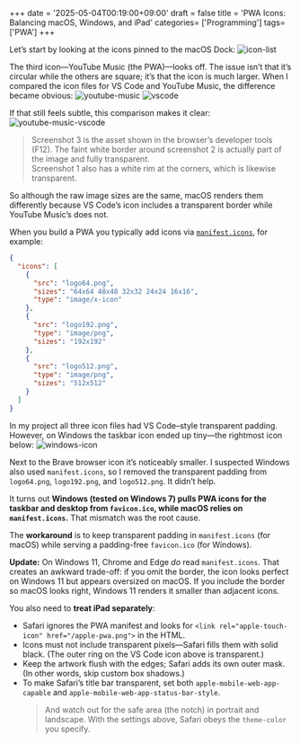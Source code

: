 +++
date = '2025-05-04T00:19:00+09:00'
draft = false
title = 'PWA Icons: Balancing macOS, Windows, and iPad'
categories= ['Programming']
tags= ['PWA']
+++

Let’s start by looking at the icons pinned to the macOS Dock:
![icon-list](/img/icon-list.webp)

The third icon—YouTube Music (the PWA)—looks off. The issue isn’t that it’s circular while the others are square; it’s that the icon is much larger. When I compared the icon files for VS Code and YouTube Music, the difference became obvious:
![youtube-music](/img/youtube-music.webp)
![vscode](/img/vscode.webp)

If that still feels subtle, this comparison makes it clear:
![youtube-music-vscode](/img/youtube-music-vscode.webp)

> Screenshot 3 is the asset shown in the browser’s developer tools (F12). The faint white border around screenshot 2 is actually part of the image and fully transparent.  
> Screenshot 1 also has a white rim at the corners, which is likewise transparent.

So although the raw image sizes are the same, macOS renders them differently because VS Code’s icon includes a transparent border while YouTube Music’s does not.

When you build a PWA you typically add icons via [`manifest.icons`](https://developer.mozilla.org/zh-CN/docs/Web/Manifest), for example:

```json
{
  "icons": [
    {
      "src": "logo64.png",
      "sizes": "64x64 48x48 32x32 24x24 16x16",
      "type": "image/x-icon"
    },
    {
      "src": "logo192.png",
      "type": "image/png",
      "sizes": "192x192"
    },
    {
      "src": "logo512.png",
      "type": "image/png",
      "sizes": "512x512"
    }
  ]
}
```

In my project all three icon files had VS Code–style transparent padding. However, on Windows the taskbar icon ended up tiny—the rightmost icon below:
![windows-icon](/img/windows-icon.webp)

Next to the Brave browser icon it’s noticeably smaller. I suspected Windows also used `manifest.icons`, so I removed the transparent padding from `logo64.png`, `logo192.png`, and `logo512.png`. It didn’t help.

It turns out **Windows (tested on Windows 7) pulls PWA icons for the taskbar and desktop from `favicon.ico`, while macOS relies on `manifest.icons`.** That mismatch was the root cause.

The **workaround** is to keep transparent padding in `manifest.icons` (for macOS) while serving a padding-free `favicon.ico` (for Windows).

**Update:** On Windows 11, Chrome and Edge *do* read `manifest.icons`. That creates an awkward trade-off: if you omit the border, the icon looks perfect on Windows 11 but appears oversized on macOS. If you include the border so macOS looks right, Windows 11 renders it smaller than adjacent icons.

You also need to **treat iPad separately**:

- Safari ignores the PWA manifest and looks for `<link rel="apple-touch-icon" href="/apple-pwa.png">` in the HTML.
- Icons must not include transparent pixels—Safari fills them with solid black. (The outer ring on the VS Code icon above is transparent.)
- Keep the artwork flush with the edges; Safari adds its own outer mask. (In other words, skip custom box shadows.)
- To make Safari’s title bar transparent, set both `apple-mobile-web-app-capable` and `apple-mobile-web-app-status-bar-style`.  
  > And watch out for the safe area (the notch) in portrait and landscape. With the settings above, Safari obeys the `theme-color` you specify.
